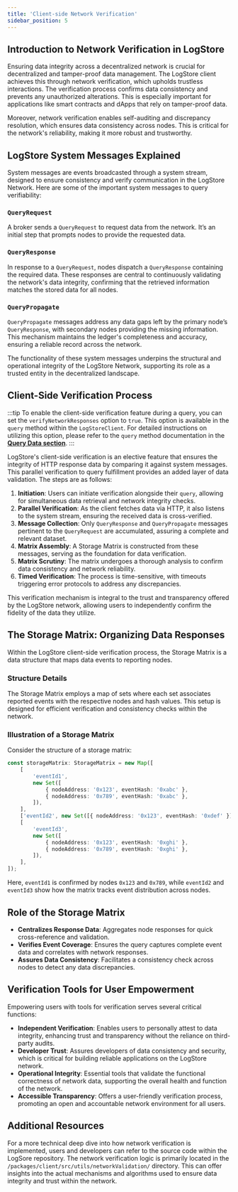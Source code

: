 ```yaml
---
title: 'Client-side Network Verification'
sidebar_position: 5
---
```


## Introduction to Network Verification in LogStore

Ensuring data integrity across a decentralized network is crucial for decentralized and tamper-proof data management. The LogStore client achieves this through network verification, which upholds trustless interactions. The verification process confirms data consistency and prevents any unauthorized alterations. This is especially important for applications like smart contracts and dApps that rely on tamper-proof data.

Moreover, network verification enables self-auditing and discrepancy resolution, which ensures data consistency across nodes. This is critical for the network's reliability, making it more robust and trustworthy.

## LogStore System Messages Explained

System messages are events broadcasted through a system stream, designed to ensure consistency and verify communication in the LogStore Network. Here are some of the important system messages to query verifiability:

### `QueryRequest`

A broker sends a `QueryRequest` to request data from the network. It’s an initial step that prompts nodes to provide the requested data.

### `QueryResponse`

In response to a `QueryRequest`, nodes dispatch a `QueryResponse` containing the required data. These responses are central to continuously validating the network's data integrity, confirming that the retrieved information matches the stored data for all nodes.

### `QueryPropagate`

`QueryPropagate` messages address any data gaps left by the primary node’s `QueryResponse`, with secondary nodes providing the missing information. This mechanism maintains the ledger's completeness and accuracy, ensuring a reliable record across the network.

The functionality of these system messages underpins the structural and operational integrity of the LogStore Network, supporting its role as a trusted entity in the decentralized landscape.

## Client-Side Verification Process

:::tip
To enable the client-side verification feature during a query, you can set the `verifyNetworkResponses` option to `true`. This option is available in the `query` method within the `LogStoreClient`. For detailed instructions on utilizing this option, please refer to the `query` method documentation in the [**Query Data section**](./query-data.md).
:::

LogStore's client-side verification is an elective feature that ensures the integrity of HTTP response data by comparing it against system messages. This parallel verification to query fulfillment provides an added layer of data validation. The steps are as follows:

1. **Initiation**: Users can initiate verification alongside their `query`, allowing for simultaneous data retrieval and network integrity checks.
2. **Parallel Verification**: As the client fetches data via HTTP, it also listens to the system stream, ensuring the received data is cross-verified.
3. **Message Collection**: Only `QueryResponse` and `QueryPropagate` messages pertinent to the `QueryRequest` are accumulated, assuring a complete and relevant dataset.
4. **Matrix Assembly**: A Storage Matrix is constructed from these messages, serving as the foundation for data verification.
5. **Matrix Scrutiny**: The matrix undergoes a thorough analysis to confirm data consistency and network reliability.
6. **Timed Verification**: The process is time-sensitive, with timeouts triggering error protocols to address any discrepancies.

This verification mechanism is integral to the trust and transparency offered by the LogStore network, allowing users to independently confirm the fidelity of the data they utilize.

## The Storage Matrix: Organizing Data Responses

Within the LogStore client-side verification process, the Storage Matrix is a data structure that maps data events to reporting nodes.

### Structure Details

The Storage Matrix employs a map of sets where each set associates reported events with the respective nodes and hash values. This setup is designed for efficient verification and consistency checks within the network.

### Illustration of a Storage Matrix

Consider the structure of a storage matrix:

```ts
const storageMatrix: StorageMatrix = new Map([
	[
		'eventId1',
		new Set([
			{ nodeAddress: '0x123', eventHash: '0xabc' },
			{ nodeAddress: '0x789', eventHash: '0xabc' },
		]),
	],
	['eventId2', new Set([{ nodeAddress: '0x123', eventHash: '0xdef' }])],
	[
		'eventId3',
		new Set([
			{ nodeAddress: '0x123', eventHash: '0xghi' },
			{ nodeAddress: '0x789', eventHash: '0xghi' },
		]),
	],
]);
```

Here, `eventId1` is confirmed by nodes `0x123` and `0x789`, while `eventId2` and `eventId3` show how the matrix tracks event distribution across nodes.

## Role of the Storage Matrix

- **Centralizes Response Data**: Aggregates node responses for quick cross-reference and validation.
- **Verifies Event Coverage**: Ensures the query captures complete event data and correlates with network responses.
- **Assures Data Consistency**: Facilitates a consistency check across nodes to detect any data discrepancies.

## Verification Tools for User Empowerment

Empowering users with tools for verification serves several critical functions:

- **Independent Verification**: Enables users to personally attest to data integrity, enhancing trust and transparency without the reliance on third-party audits.
- **Developer Trust**: Assures developers of data consistency and security, which is critical for building reliable applications on the LogStore network.
- **Operational Integrity**: Essential tools that validate the functional correctness of network data, supporting the overall health and function of the network.
- **Accessible Transparency**: Offers a user-friendly verification process, promoting an open and accountable network environment for all users.

## Additional Resources

For a more technical deep dive into how network verification is implemented, users and developers can refer to the source code within the LogSore repository. The network verification logic is primarily located in the `/packages/client/src/utils/networkValidation/` directory. This can offer insights into the actual mechanisms and algorithms used to ensure data integrity and trust within the network.

